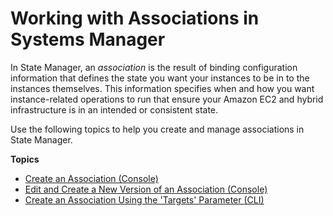 # Working with Associations in Systems Manager<a name="systems-manager-associations"></a>

In State Manager, an *association* is the result of binding configuration information that defines the state you want your instances to be in to the instances themselves\. This information specifies when and how you want instance\-related operations to run that ensure your Amazon EC2 and hybrid infrastructure is in an intended or consistent state\. 

Use the following topics to help you create and manage associations in State Manager\.

**Topics**
+ [Create an Association \(Console\)](sysman-state-assoc.md)
+ [Edit and Create a New Version of an Association \(Console\)](sysman-state-assoc-version.md)
+ [Create an Association Using the 'Targets' Parameter \(CLI\)](sysman-state-targets.md)